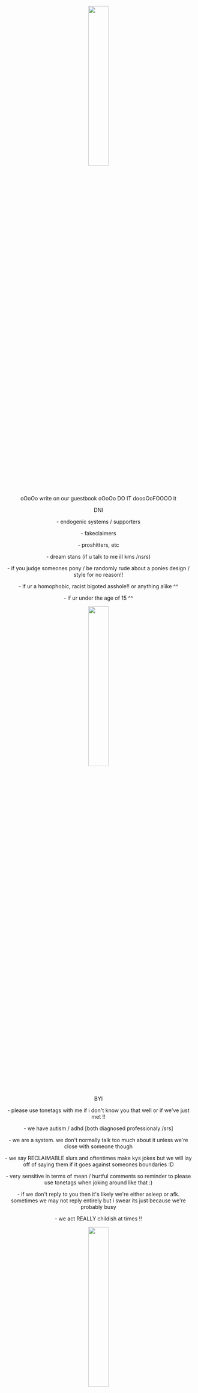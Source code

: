 <p align="center" width="100%">
    <img width="33%" src="https://i.pinimg.com/originals/91/ed/2b/91ed2bc01aa85ec1d82e21fb178fadbe.gif">
</p>

<p align="center">
oOoOo write on our guestbook oOoOo DO IT doooOoFOOOO it

 <p align="center">
 DNI

 <p align="center">
 -  endogenic systems / supporters
      <p align="center">
 -  fakeclaimers
           <p align="center">
 -  proshitters, etc
                <p align="center">
 -  dream stans (if u talk to me ill kms /nsrs)
                     <p align="center">
 -  if you judge someones pony / be randomly rude about a ponies design / style for no reason!!
                          <p align="center">
 -  if ur a homophobic, racist bigoted asshole!! or anything alike ^^
                               <p align="center">
 -  if ur under the age of 15 ^^

<p align="center" width="100%">
    <img width="33%" src="https://i.pinimg.com/originals/9e/a8/9b/9ea89bd57315c693f415776cfb5a4ca1.gif">
</p>

                                   
 <p align="center">                                
BYI

 <p align="center">
-  please use tonetags with me if i don't know you that well or if we've just met !!
      <p align="center">
-  we have autism / adhd [both diagnosed professionaly /srs]
           <p align="center">
-  we are a system. we don't normally talk too much about it unless we're close with someone though 
                <p align="center">
-  we say RECLAIMABLE slurs and oftentimes make kys jokes but we will lay off of saying them if it goes against someones boundaries :D
                                 <p align="center">
- very sensitive in terms of mean / hurtful comments so reminder to please use tonetags when joking around like that :)
                <p align="center">
                - if we don't reply to you then it's likely we're either asleep or afk. sometimes we may not reply entirely but i swear its just because we're probably busy
                                <p align="center">
                                - we act REALLY childish at times !! 
                 
</p>

<p align="center" width="100%">
    <img width="33%" src="https://78.media.tumblr.com/43067442e5f34e6d37b33716de2518fd/tumblr_onq1mrvjXL1sbfdvgo1_500.gif">
</p>
